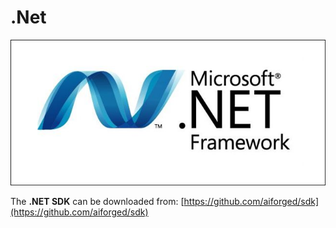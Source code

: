 # .Net

![](<../.gitbook/assets/image (24) (4).png>)

The **.NET SDK** can be downloaded from: [https://github.com/aiforged/sdk](https://github.com/aiforged/sdk)
